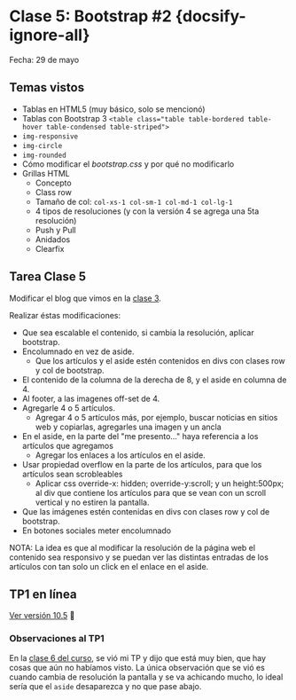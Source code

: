 # Clase 5: Bootstrap #2  {docsify-ignore-all}

Fecha: 29 de mayo

## Temas vistos

* Tablas en HTML5 (muy básico, solo se mencionó)
* Tablas con Bootstrap 3
  `<table class="table table-bordered table-hover table-condensed table-striped">`
* `img-responsive`
* `img-circle`
* `img-rounded`
* Cómo modificar el _bootstrap.css_ y por qué no modificarlo
* Grillas HTML
  * Concepto
  * Class row
  * Tamaño de col: `col-xs-1 col-sm-1 col-md-1 col-lg-1`
  * 4 tipos de resoluciones (y con la versión 4 se agrega una 5ta resolución)
  * Push y Pull
  * Anidados
  * Clearfix

## Tarea Clase 5

Modificar el blog que vimos en la [clase 3](https://sidval.github.io/www/curso/c3/).

Realizar éstas modificaciones:

* Que sea escalable el contenido, si cambia la resolución, aplicar bootstrap.
* Encolumnado en vez de aside.
  * Que los artículos y el aside estén contenidos en divs con clases row y col de bootstrap.
* El contenido de la columna de la derecha de 8, y el aside en columna de 4.
* Al footer, a las imagenes off-set de 4.
* Agregarle 4 o 5 artículos.
  * Agregar 4 o 5 artículos más, por ejemplo, buscar noticias en sitios web y copiarlas, agregarles una imagen y un ancla
* En el aside, en la parte del "me presento..." haya referencia a los artículos que agregamos
  * Agregar los enlaces a los artículos en el aside.
* Usar propiedad overflow en la parte de los artículos, para que los artículos sean scrobleables
  * Aplicar css override-x: hidden; override-y:scroll; y un height:500px; al div que contiene los artículos para que se vean con un scroll vertical y no estiren la pantalla.
* Que las imágenes estén contenidas en divs con clases row y col de bootstrap.
* En botones sociales meter encolumnado

NOTA: La idea es que al modificar la resolución de la página web el contenido sea responsivo y se puedan ver las distintas entradas de los artículos con tan solo un click en el enlace en el aside.

## TP1 en línea

[Ver versión 10.5](https://sidval.github.io/www/testing/c5/blog2.html) :tada:

### Observaciones al TP1

En la [clase 6 del curso](/curso/clase6.md), se vió mi TP y dijo que está muy bien, que hay cosas que aún no habíamos visto. La única observación que se vió es cuando cambia de resolución la pantalla y se va achicando mucho, lo ideal sería que el `aside` desaparezca y no que pase abajo.
